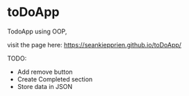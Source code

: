 # toDoApp

TodoApp using OOP,

visit the page here:  https://seankiepprien.github.io/toDoApp/

TODO:
* Add remove button
* Create Completed section
* Store data in JSON